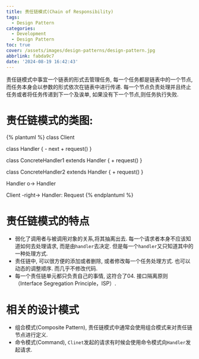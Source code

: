 ```yaml
---
title: 责任链模式(Chain of Responsibility)
tags:
  - Design Pattern
categories:
  - Development
  - Design Pattern
toc: true
cover: /assets/images/design-patterns/design-pattern.jpg
abbrlink: fabda9c7
date: '2024-08-19 16:42:43'
---
```


责任链模式中事宜一个链表的形式去管理任务, 每一个任务都是链表中的一个节点, 而任务本身会以参数的形式依次在链表中进行传递. 每一个节点负责处理并且终止任务或者将任务传递到下一个及诶单, 如果没有下一个节点,则任务执行失败.

<!-- more -->
# 责任链模式的类图:

{% plantuml %}
class Client

class Handler {
	- next
	+ request()
}

class ConcreteHandler1 extends Handler {
	+ request()
}

class ConcreteHandler2 extends Handler {
	+ request()
}

Handler o-> Handler

Client -right-> Handler: Request
{% endplantuml %}



# 责任链模式的特点

* 弱化了调用者与被调用对象的关系,将其抽离出去. 每一个请求者本身不应该知道如何去处理请求, 而是由`handler`去决定. 但是每一个`handler`又只知道其中的一种处理方式.
* 责任链中, 可以很方便的添加或者删除, 或者修改每一个任务处理方式. 也可以动态的调整顺序. 而几乎不修改代码.
* 每一个责任链单元都只负责自己的事情, 这符合了04. 接口隔离原则（Interface Segregation Principle，ISP）.

# 相关的设计模式

* 组合模式(Composite Pattern),  责任链模式中通常会使用组合模式来对责任链节点进行定义.
* 命令模式(Command), `Clinet`发起的请求有时候会使用命令模式向`Handler`发起请求.
